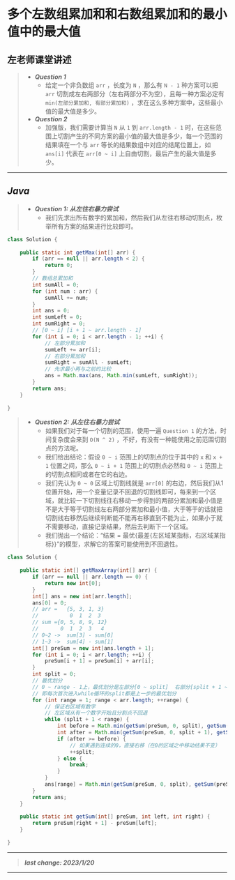 # 多个左数组累加和和右数组累加和的最小值中的最大值

## 左老师课堂讲述

> - ***Question 1***
>   - 给定一个非负数组 `arr` ，长度为 `N` ，那么有 `N - 1` 种方案可以把 `arr` 切割成左右两部分（左右两部分不为空），且每一种方案必定有 `min(左部分累加和, 有部分累加和)` ，求在这么多种方案中，这些最小值的最大值是多少。
> - ***Question 2***
>   - 加强版，我们需要计算当 `N` 从 `1` 到 `arr.length - 1` 时，在这些范围上切割产生的不同方案的最小值的最大值是多少，每一个范围的结果填在一个与 `arr` 等长的结果数组中对应的结尾位置上，如 `ans[i]` 代表在 `arr[0 ~ i]` 上自由切割，最后产生的最大值是多少。

---

## *Java*

> - ***Question 1: 从左往右暴力尝试***
>   - 我们先求出所有数字的累加和，然后我们从左往右移动切割点，枚举所有方案的结果进行比较即可。

```java
class Solution {
    
    public static int getMax(int[] arr) {
        if (arr == null || arr.length < 2) {
            return 0;
        }
        // 数组总累加和
        int sumAll = 0;
        for (int num : arr) {
            sumAll += num;
        }
        int ans = 0;
        int sumLeft = 0;
        int sumRight = 0;
        // [0 ~ i] [i + 1 ~ arr.length - 1]
        for (int i = 0; i < arr.length - 1; ++i) {
            // 左部分累加和
            sumLeft += arr[i];
            // 右部分累加和
            sumRight = sumAll - sumLeft;
            // 先求最小再与之前的比较
            ans = Math.max(ans, Math.min(sumLeft, sumRight));
        }
        return ans;
    }
    
}
```

> - ***Question 2: 从左往右暴力尝试***
>   - 如果我们对于每一个切割的范围，使用一遍 `Question 1` 的方法，时间复杂度会来到 `O(N ^ 2)` ，不好，有没有一种能使用之前范围切割点的方法呢。
>   - 我们给出结论：假设 `0 ~ i` 范围上的切割点的位于其中的 `x` 和 `x + 1` 位置之间，那么 `0 ~ i + 1` 范围上的切割点必然和 `0 ~ i` 范围上的切割点相同或者在它的右边。
>   - 我们先认为 `0 ~ 0` 区域上切割线就是 `arr[0]` 的右边，然后我们从1位置开始，用一个变量记录不回退的切割线即可，每来到一个区域，就比较一下切割线往右移动一步得到的两部分累加和最小值是不是大于等于切割线左右两部分累加和最小值，大于等于的话就把切割线右移然后继续判断能不能再右移直到不能为止，如果小于就不需要移动，直接记录结果，然后去判断下一个区域。
>   - 我们抛出一个结论：“结果 = 最优{最差{左区域某指标，右区域某指标}}”的模型，求解它的答案可能使用到不回退性。

```java
class Solution {
    
    public static int[] getMaxArray(int[] arr) {
        if (arr == null || arr.length == 0) {
            return new int[0];
        }
        int[] ans = new int[arr.length];
        ans[0] = 0;
        // arr =   {5, 3, 1, 3}
        //          0  1  2  3
        // sum ={0, 5, 8, 9, 12}
        //       0  1  2  3   4
        // 0~2 ->  sum[3] - sum[0]
        // 1~3 ->  sum[4] - sum[1]
        int[] preSum = new int[ans.length + 1];
        for (int i = 0; i < arr.length; ++i) {
            preSum[i + 1] = preSum[i] + arr[i];
        }
        int split = 0;
        // 最优划分
        // 0 ~ range - 1上，最优划分是左部分[0 ~ split]  右部分[split + 1 ~ range - 1]
        // 即每次首次进入while循环的split都是上一步的最优划分
        for (int range = 1; range < arr.length; ++range) {
            // 保证右区域有数字
            // 左区域从有一个数字开始且分割点不回退
            while (split + 1 < range) {
                int before = Math.min(getSum(preSum, 0, split), getSum(preSum, split + 1, range));
                int after = Math.min(getSum(preSum, 0, split + 1), getSum(preSum, split + 2, range));
                if (after >= before) {
                    // 如果遇到连续的0，直接右移（在0的区域之中移动结果不变）
                    ++split;
                } else {
                    break;
                }
            }
            ans[range] = Math.min(getSum(preSum, 0, split), getSum(preSum, split + 1, range));
        }
        return ans;
    }
    
    public static int getSum(int[] preSum, int left, int right) {
        return preSum[right + 1] - preSum[left];
    }
    
}
```

---

> ***last change: 2023/1/20***

---
